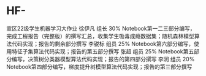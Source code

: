 # HF-
宣区22级学生机器学习大作业
徐伊凡	组长	30%	Notebook第一二三部分编写，完成工程报告（完整版）的撰写汇总，收集学生吸毒成瘾数据集；随机森林模型算法代码实现；报告的剩余部分撰写
李锐标	组员	25%	Notebook第六部分编写，使用特征子集算法代码实现；报告的第五部分撰写
张超	组员	25%	Notebook第五部分编写，决策树分类器模型算法代码实现；报告的第四部分撰写
李润	组员	20%	Notebook第四部分编写，梯度提升树模型算法代码实现；报告的第三部分撰写
